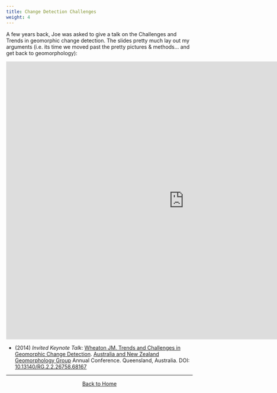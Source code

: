 ```yaml
---
title: Change Detection Challenges
weight: 4
---
```


A few years back, Joe was asked to give a talk on the Challenges and Trends in geomorphic change detection. The slides pretty much lay out my arguments (i.e. its time we moved past the pretty pictures & methods... and get back to geomorphology):

<div class="responsive-embed">
<iframe src="https://docs.google.com/presentation/d/e/2PACX-1vRvfFoZVdGcOsb9jSfj7TYPOcmn85yTBkvp1Y0fkOtZXlINTDkt_tcYmPr-Z9rGGyaXlsp8984ElPB-/embed?start=true&loop=true&delayms=3000" frameborder="0" width="960" height="749" allowfullscreen="true" mozallowfullscreen="true" webkitallowfullscreen="true"></iframe>
</div>

- (2014) *Invited Keynote Talk*: [Wheaton JM. Trends and Challenges in Geomorphic Change Detection](https://www.researchgate.net/publication/324189730_Trends_and_Challenges_in_Geomorphic_Change_Detection?_iepl%5BviewId%5D=LiJwbBCP0oPOs99UdAt1bQf1&_iepl%5Bcontexts%5D%5B0%5D=publicationCreationEOT&_iepl%5BtargetEntityId%5D=PB%3A324189730&_iepl%5BinteractionType%5D=publicationTitle). [Australia and New Zealand Geomorphology Group](https://www.anzgg.org/) Annual Conference. Queensland, Australia. DOI: [10.13140/RG.2.2.26758.68167](http://dx.doi.org/10.13140/RG.2.2.26758.68167)

------
<div align="center">
    <a class="hollow button" href="{{ site.baseurl }}/"><i class="fa fa-chevron-circle-left"></i>  Back to Home </a>  
</div>